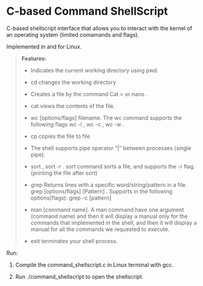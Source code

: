 # C-based Command ShellScript

C-based shellscript interface that allows you to interact with the kernel of an operating system (limited comamands and flags).

Implemented in and for Linux.

>**Features:**
>
>- Indicates the current working directory using pwd.
>
>- cd changes the working directory
>
>- Creates a file by the command Cat > <filename> or nano <filename>.
>
>- cat <filename> views the contents of the file.
>
>- wc [options/flags] filename. The wc command supports the following flags wc -l <filename>, wc -c <filename>, wc -w <filename>.
>
>- cp <file1> <file2> copies the file <file1> to file <file2>
>
>- The shell supports pipe operator “|” between processes (single pipe).
>
>- sort <filename>, sort -r <filename>. sort command sorts a file, and supports the -r flag. (printing the file after sort)
>
>- grep Returns lines with a specific word/string/pattern in a file. grep [options/flags] [Pattern] <filename>. Supports in the 
>following options(flags): grep -c [pattern] <filename>
>
>- man [command name]. A man command have one argument (command name) and then it will display a manual only for the commands 
>that implemented in the shell, and then it will display a manual for all the commands we requested to execute.
>
>- exit terminates your shell process.
>

Run:

1. Compile the command_shellscript.c in Linux terminal with gcc.

2. Run ./command_shellscript to open the shellscript.
